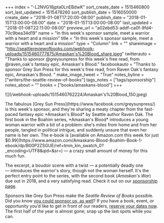 +++
index = "-L2NVG18jpta0LnEBdwK"
sort_create_date = 1515460800
sort_last_updated = 1515478260
sort_publish_date = 1516050000
create_date = "2018-01-08T17:20:00-08:00"
publish_date = "2018-01-15T13:00:00-08:00"
date = "2018-01-15T13:00:00-08:00"
last_updated = "2018-01-08T22:11:00-08:00"
preview_url = "a02ebd53-addf-ca0f-9fd4-70c9bea34d19"
name = "In this week's sponsor sample, meet a warrior with a heart and a mission"
title = "In this week's sponsor sample, meet a warrior with a heart and a mission"
type = "Column"
link = ""
shareimage = "http://seattlereviewofbooks.com/webhook-uploads/1515460777875/Amaskan's%20Blood_share.jpeg"
twitterauto = "Thanks to sponsor @greysunpress for this week's free read, from @raven_oak's fantasy epic, Amaskan's Blood."
facebookauto = "Thanks to sponsor Grey Sun Press for this week's free read, from Raven Oak's fantasy epic, Amaskan's Blood. "
make_image_tweet = "True"
notes_byline = ["writers/the-seattle-review-of-books"]
tags_notes = ["tags/sponsorship"]
notes_about = ""
books = ["books/amaskans-blood"]
+++
<p class="image-left">![](/webhook-uploads/1515460762224/Amaskan's%20Blood_150.jpeg)</p>
The fabulous [Grey Sun Press](https://www.facebook.com/greysunpress/) is this week's sponsor, and they're sharing a meaty chapter from the fast-paced fantasy epic *Amaskan's Blood* by Seattle author Raven Oak. The first book in the Boahim series, *Amaskan's Blood* introduces a young woman warrior with a bit of a problem: she's miles from home and from her people, tangled in political intrigue, and suddenly unsure that even her name is her own. The e-book is [available on Amazon.com this week for just $0.99](https://www.amazon.com/Amaskans-Blood-Boahim-Book-1-ebook/dp/B00P2ZSGUE/ref=tmm_kin_swatch_0?_encoding=UTF8&qid=&sr=) — a crazy small amount of money for this much fun.

The excerpt, a boudoir scene with a twist — a potentially deadly one — introduces the warrior's story, though not the woman herself. It's the perfect entry point to the series, with the second book (*Amaskan's War*) due out in 2018, and a very satisfying read. Check it out on our [sponsorship page](http://www.seattlereviewofbooks.com/sponsorships).

Sponsors like Grey Sun Press make the *Seattle Review of Books* possible. Did you know [you could sponsor us, as well](http://www.seattlereviewofbooks.com/sponsor/)? If you have a book, event, or opportunity you’d like to get in front of our readers, [reserve your dates now](http://www.seattlereviewofbooks.com/sponsor/book/). The first half of the year is almost gone; snap up the last spots while you can.